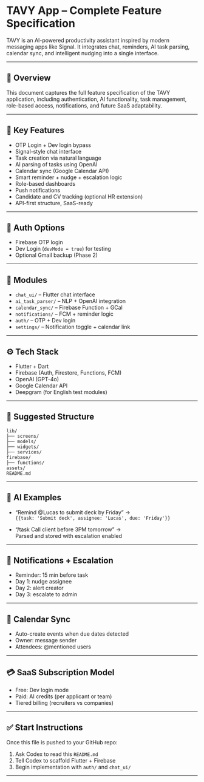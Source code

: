 # TAVY App – Complete Feature Specification

TAVY is an AI-powered productivity assistant inspired by modern messaging apps like Signal. It integrates chat, reminders, AI task parsing, calendar sync, and intelligent nudging into a single interface.

---

## 📌 Overview

This document captures the full feature specification of the TAVY application, including authentication, AI functionality, task management, role-based access, notifications, and future SaaS adaptability.

---

## 🔑 Key Features

- OTP Login + Dev login bypass
- Signal-style chat interface
- Task creation via natural language
- AI parsing of tasks using OpenAI
- Calendar sync (Google Calendar API)
- Smart reminder + nudge + escalation logic
- Role-based dashboards
- Push notifications
- Candidate and CV tracking (optional HR extension)
- API-first structure, SaaS-ready

---

## 🔐 Auth Options

- Firebase OTP login
- Dev Login (`devMode = true`) for testing
- Optional Gmail backup (Phase 2)

---

## 📱 Modules

- `chat_ui/` – Flutter chat interface
- `ai_task_parser/` – NLP + OpenAI integration
- `calendar_sync/` – Firebase Function + GCal
- `notifications/` – FCM + reminder logic
- `auth/` – OTP + Dev login
- `settings/` – Notification toggle + calendar link

---

## ⚙️ Tech Stack

- Flutter + Dart
- Firebase (Auth, Firestore, Functions, FCM)
- OpenAI (GPT-4o)
- Google Calendar API
- Deepgram (for English test modules)

---

## 📁 Suggested Structure

```
lib/
├── screens/
├── models/
├── widgets/
├── services/
firebase/
├── functions/
assets/
README.md
```

---

## 🧠 AI Examples

- “Remind @Lucas to submit deck by Friday” →  
  `{{task: 'Submit deck', assignee: 'Lucas', due: 'Friday'}}`

- “/task Call client before 3PM tomorrow” →  
  Parsed and stored with escalation enabled

---

## 🔔 Notifications + Escalation

- Reminder: 15 min before task
- Day 1: nudge assignee
- Day 2: alert creator
- Day 3: escalate to admin

---

## 📅 Calendar Sync

- Auto-create events when due dates detected
- Owner: message sender
- Attendees: @mentioned users

---

## 💳 SaaS Subscription Model

- Free: Dev login mode
- Paid: AI credits (per applicant or team)
- Tiered billing (recruiters vs companies)

---

## ✅ Start Instructions

Once this file is pushed to your GitHub repo:
1. Ask Codex to read this `README.md`
2. Tell Codex to scaffold Flutter + Firebase
3. Begin implementation with `auth/` and `chat_ui/`

---
